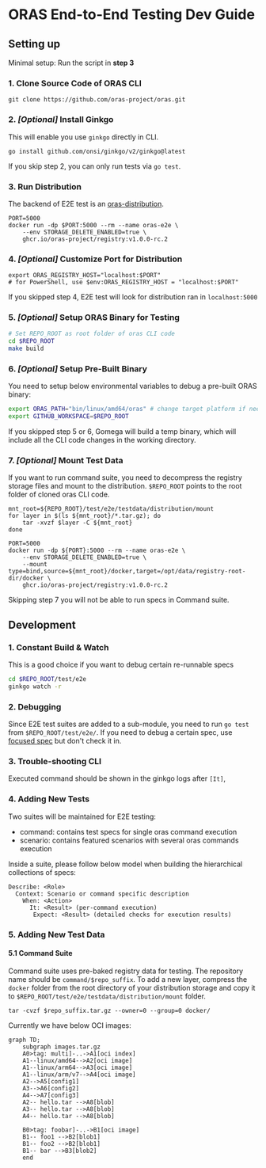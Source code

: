 # ORAS End-to-End Testing Dev Guide

## Setting up
Minimal setup: Run the script in **step 3**

### 1. Clone Source Code of ORAS CLI
```shell
git clone https://github.com/oras-project/oras.git
```

### 2. _[Optional]_ Install Ginkgo
This will enable you use `ginkgo` directly in CLI.
```shell
go install github.com/onsi/ginkgo/v2/ginkgo@latest
```
If you skip step 2, you can only run tests via `go test`. 

### 3. Run Distribution
The backend of E2E test is an [oras-distribution](https://github.com/oras-project/distribution).
```shell
PORT=5000
docker run -dp $PORT:5000 --rm --name oras-e2e \
    --env STORAGE_DELETE_ENABLED=true \
    ghcr.io/oras-project/registry:v1.0.0-rc.2
```

### 4. _[Optional]_ Customize Port for Distribution
```shell
export ORAS_REGISTRY_HOST="localhost:$PORT"
# for PowerShell, use $env:ORAS_REGISTRY_HOST = "localhost:$PORT"
```
If you skipped step 4, E2E test will look for distribution ran in `localhost:5000`

### 5. _[Optional]_ Setup ORAS Binary for Testing
```bash
# Set REPO_ROOT as root folder of oras CLI code
cd $REPO_ROOT
make build
```
### 6. _[Optional]_ Setup Pre-Built Binary
You need to setup below environmental variables to debug a pre-built ORAS binary:
```bash
export ORAS_PATH="bin/linux/amd64/oras" # change target platform if needed
export GITHUB_WORKSPACE=$REPO_ROOT
```
If you skipped step 5 or 6, Gomega will build a temp binary, which will include all the CLI code changes in the working directory.

### 7. _[Optional]_ Mount Test Data
If you want to run command suite, you need to decompress the registry storage files and mount to the distribution. `$REPO_ROOT` points to the root folder of cloned oras CLI code.
```shell
mnt_root=${REPO_ROOT}/test/e2e/testdata/distribution/mount
for layer in $(ls ${mnt_root}/*.tar.gz); do
    tar -xvzf $layer -C ${mnt_root}
done

PORT=5000
docker run -dp ${PORT}:5000 --rm --name oras-e2e \
    --env STORAGE_DELETE_ENABLED=true \
    --mount type=bind,source=${mnt_root}/docker,target=/opt/data/registry-root-dir/docker \
    ghcr.io/oras-project/registry:v1.0.0-rc.2
```
Skipping step 7 you will not be able to run specs in Command suite.

## Development
### 1. Constant Build & Watch
This is a good choice if you want to debug certain re-runnable specs
```bash
cd $REPO_ROOT/test/e2e
ginkgo watch -r
```

### 2. Debugging
Since E2E test suites are added to a sub-module, you need to run `go test` from `$REPO_ROOT/test/e2e/`. If you need to debug a certain spec, use [focused spec](https://onsi.github.io/ginkgo/#focused-specs) but don't check it in.

### 3. Trouble-shooting CLI
Executed command should be shown in the ginkgo logs after `[It]`,

### 4. Adding New Tests
Two suites will be maintained for E2E testing:
- command: contains test specs for single oras command execution
- scenario: contains featured scenarios with several oras commands execution

Inside a suite, please follow below model when building the hierarchical collections of specs:
```
Describe: <Role>
  Context: Scenario or command specific description
    When: <Action>
      It: <Result> (per-command execution)
       Expect: <Result> (detailed checks for execution results)
```

### 5. Adding New Test Data

#### 5.1 Command Suite
Command suite uses pre-baked registry data for testing. The repository name should be `command/$repo_suffix`. To add a new layer, compress the `docker` folder from the root directory of your distribution storage and copy it to `$REPO_ROOT/test/e2e/testdata/distribution/mount` folder.
```shell
tar -cvzf $repo_suffix.tar.gz --owner=0 --group=0 docker/
```
Currently we have below OCI images:
```mermaid
graph TD;
    subgraph images.tar.gz
    A0>tag: multi]-..->A1[oci index]
    A1--linux/amd64-->A2[oci image]
    A1--linux/arm64-->A3[oci image]
    A1--linux/arm/v7-->A4[oci image]
    A2-->A5[config1]
    A3-->A6[config2]
    A4-->A7[config3]
    A2-- hello.tar -->A8[blob]
    A3-- hello.tar -->A8[blob]
    A4-- hello.tar -->A8[blob]

    B0>tag: foobar]-..->B1[oci image]
    B1-- foo1 -->B2[blob1]
    B1-- foo2 -->B2[blob1]
    B1-- bar -->B3[blob2]
    end
```